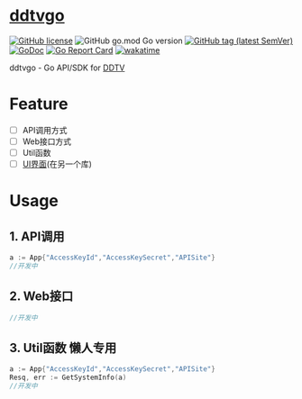 # [ddtvgo](https://github.com/EldersJavas/ddtvgo)

[![GitHub license](https://img.shields.io/github/license/EldersJavas/ddtvgo?style=flat-square)](https://github.com/EldersJavas/ddtvgo/blob/master/LICENSE)
![GitHub go.mod Go version](https://img.shields.io/github/go-mod/go-version/EldersJavas/ddtvgo?style=flat-square)
[![GitHub tag (latest SemVer)](https://img.shields.io/github/tag/EldersJavas/ddtvgo?style=flat-square)](https://github.com/EldersJavas/ddtvgo)
[![GoDoc](https://godoc.org/github.com/EldersJavas/ddtvgo?status.svg)](https://pkg.go.dev/github.com/EldersJavas/EbiBuilder)
[![Go Report Card](https://goreportcard.com/badge/github.com/EldersJavas/ddtvgo)](https://goreportcard.com/report/github.com/EldersJavas/ddtvgo)
[![wakatime](https://wakatime.com/badge/user/251739d5-2666-4202-9df0-c3b0c64457e4/project/70119925-9677-4119-a10d-db940e271e6a.svg)](https://wakatime.com/badge/user/251739d5-2666-4202-9df0-c3b0c64457e4/project/70119925-9677-4119-a10d-db940e271e6a)


ddtvgo - Go API/SDK for [DDTV](https://github.com/CHKZL/DDTV)

# Feature

- [ ] API调用方式
- [ ] Web接口方式
- [ ] Util函数
- [ ] [UI界面]()(在另一个库)

# Usage

## 1. API调用
```go
a := App{"AccessKeyId","AccessKeySecret","APISite"}
//开发中
```
## 2. Web接口
```go
//开发中
```
## 3. Util函数 懒人专用

```go
a := App{"AccessKeyId","AccessKeySecret","APISite"}
Resq, err := GetSystemInfo(a)
//开发中
```